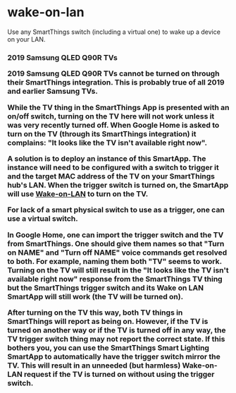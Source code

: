 # wake-on-lan
Use any SmartThings switch (including a virtual one) to wake up a device on your LAN.

<h3> 2019 Samsung QLED Q90R TVs

2019 Samsung QLED Q90R TVs cannot be turned on through their SmartThings integration.
This is probably true of all 2019 and earlier Samsung TVs.

While the TV thing in the SmartThings App is presented with an on/off switch, turning on the TV here will not work unless it was very recently turned off.
When Google Home is asked to turn on the TV (through its SmartThings integration) it complains: "It looks like the TV isn't available right now".

A solution is to deploy an instance of this SmartApp.
The instance will need to be configured with a switch to trigger it and the target MAC address of the TV on your SmartThings hub's LAN.
When the trigger switch is turned on, the SmartApp will use [Wake-on-LAN](https://en.wikipedia.org/wiki/Wake-on-LAN) to turn on the TV.

For lack of a smart physical switch to use as a trigger, one can use a virtual switch.

In Google Home, one can import the trigger switch and the TV from SmartThings.
One should give them names so that "Turn on NAME" and "Turn off NAME" voice commands get resolved to both.
For example, naming them both "TV" seems to work.
Turning on the TV will still result in the "It looks like the TV isn't available right now" response from the SmartThings TV thing but the SmartThings trigger switch and its **Wake on LAN** SmartApp will still work (the TV will be turned on).

After turning on the TV this way, both TV things in SmartThings will report as being on. However, if the TV is turned on another way or if the TV is turned off in any way, the TV trigger switch thing may not report the correct state. If this bothers you, you can use the SmartThings Smart Lighting SmartApp to automatically have the trigger switch mirror the TV. This will result in an unneeded (but harmless) Wake-on-LAN request if the TV is turned on without using the trigger switch.
